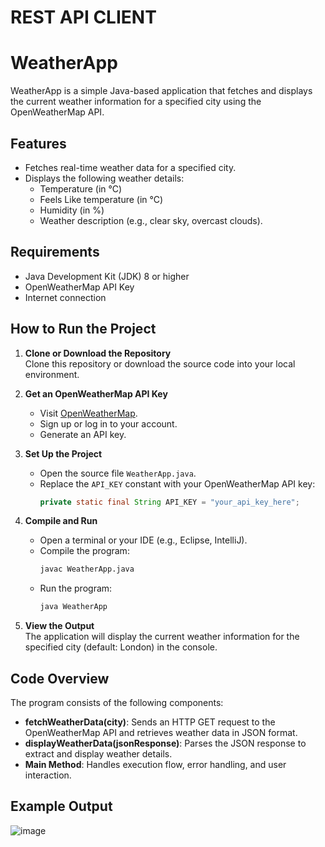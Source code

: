 # REST API CLIENT
# WeatherApp

WeatherApp is a simple Java-based application that fetches and displays the current weather information for a specified city using the OpenWeatherMap API.

## Features
- Fetches real-time weather data for a specified city.
- Displays the following weather details:
  - Temperature (in °C)
  - Feels Like temperature (in °C)
  - Humidity (in %)
  - Weather description (e.g., clear sky, overcast clouds).

## Requirements
- Java Development Kit (JDK) 8 or higher
- OpenWeatherMap API Key
- Internet connection

## How to Run the Project
1. **Clone or Download the Repository**  
   Clone this repository or download the source code into your local environment.

2. **Get an OpenWeatherMap API Key**  
   - Visit [OpenWeatherMap](https://openweathermap.org/).
   - Sign up or log in to your account.
   - Generate an API key.

3. **Set Up the Project**  
   - Open the source file `WeatherApp.java`.
   - Replace the `API_KEY` constant with your OpenWeatherMap API key:
     ```java
     private static final String API_KEY = "your_api_key_here";
     ```

4. **Compile and Run**  
   - Open a terminal or your IDE (e.g., Eclipse, IntelliJ).
   - Compile the program:
     ```bash
     javac WeatherApp.java
     ```
   - Run the program:
     ```bash
     java WeatherApp
     ```

5. **View the Output**  
   The application will display the current weather information for the specified city (default: London) in the console.

## Code Overview
The program consists of the following components:
- **fetchWeatherData(city)**: Sends an HTTP GET request to the OpenWeatherMap API and retrieves weather data in JSON format.
- **displayWeatherData(jsonResponse)**: Parses the JSON response to extract and display weather details.
- **Main Method**: Handles execution flow, error handling, and user interaction.

## Example Output
![image](https://github.com/user-attachments/assets/1ef2017c-4815-4de8-ab37-dda473b554fb)

